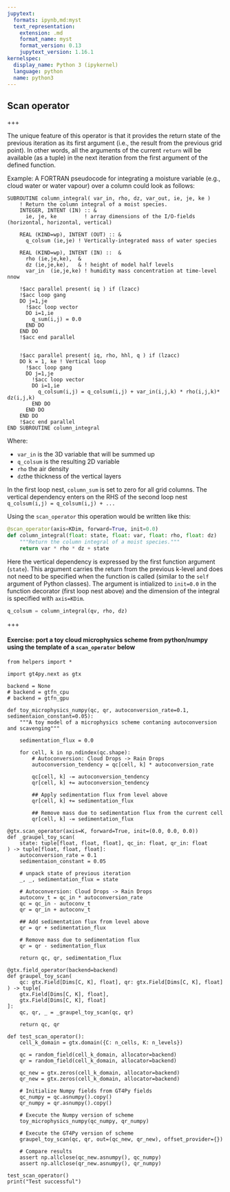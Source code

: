 ```yaml
---
jupytext:
  formats: ipynb,md:myst
  text_representation:
    extension: .md
    format_name: myst
    format_version: 0.13
    jupytext_version: 1.16.1
kernelspec:
  display_name: Python 3 (ipykernel)
  language: python
  name: python3
---
```


## Scan operator

+++

The unique feature of this operator is that it provides the return state of the previous iteration as its first argument (i.e., the result from the previous grid point). In other words, all the arguments of the current `return` will be available (as a tuple) in the next iteration from the first argument of the defined function.  

Example: A FORTRAN pseudocode for integrating a moisture variable (e.g., cloud water or water vapour) over a column could look as follows:


```FORTRAN
SUBROUTINE column_integral( var_in, rho, dz, var_out, ie, je, ke )
    ! Return the column integral of a moist species.
    INTEGER, INTENT (IN) :: &
      ie, je, ke         ! array dimensions of the I/O-fields (horizontal, horizontal, vertical)

    REAL (KIND=wp), INTENT (OUT) :: &
      q_colsum (ie,je) ! Vertically-integrated mass of water species

    REAL (KIND=wp), INTENT (IN) ::  &
      rho (ie,je,ke),  & 
      dz (ie,je,ke),   & ! height of model half levels
      var_in  (ie,je,ke) ! humidity mass concentration at time-level nnow
    
    !$acc parallel present( iq ) if (lzacc)
    !$acc loop gang
    DO j=1,je
      !$acc loop vector
      DO i=1,ie
        q_sum(i,j) = 0.0
      END DO
    END DO
    !$acc end parallel
    
    
    !$acc parallel present( iq, rho, hhl, q ) if (lzacc)
    DO k = 1, ke ! Vertical loop
      !$acc loop gang
      DO j=1,je
        !$acc loop vector
        DO i=1,ie
          q_colsum(i,j) = q_colsum(i,j) + var_in(i,j,k) * rho(i,j,k)* dz(i,j,k)
        END DO
      END DO
    END DO
    !$acc end parallel
END SUBROUTINE column_integral
```

Where:
- `var_in` is the 3D variable that will be summed up
- `q_colsum` is the resulting 2D variable
- `rho` the air density
- `dz`the thickness of the vertical layers

In the first loop nest, `column_sum` is set to zero for all grid columns. The vertical dependency enters on the RHS of the second loop nest `q_colsum(i,j) = q_colsum(i,j) + ...`

Using the `scan_operator` this operation would be written like this:

```python
@scan_operator(axis=KDim, forward=True, init=0.0)
def column_integral(float: state, float: var, float: rho, float: dz)
    """Return the column integral of a moist species."""
    return var * rho * dz + state
```

Here the vertical dependency is expressed by the first function argument (`state`).  This argument carries the return from the previous k-level and does not need to be specified when the function is called (similar to the `self` argument of Python classes). The argument is intialized to `init=0.0` in the function decorator (first loop nest above) and the dimension of the integral is specified with `axis=KDim`.


```python
q_colsum = column_integral(qv, rho, dz)
```

+++

#### Exercise: port a toy cloud microphysics scheme from python/numpy using the template of a `scan_operator` below

```{code-cell} ipython3
from helpers import *

import gt4py.next as gtx

backend = None
# backend = gtfn_cpu
# backend = gtfn_gpu
```

```{code-cell} ipython3
def toy_microphysics_numpy(qc, qr, autoconversion_rate=0.1, sedimentaion_constant=0.05):
    """A toy model of a microphysics scheme contaning autoconversion and scavenging"""

    sedimentation_flux = 0.0

    for cell, k in np.ndindex(qc.shape):
        # Autoconversion: Cloud Drops -> Rain Drops
        autoconversion_tendency = qc[cell, k] * autoconversion_rate

        qc[cell, k] -= autoconversion_tendency
        qr[cell, k] += autoconversion_tendency

        ## Apply sedimentation flux from level above
        qr[cell, k] += sedimentation_flux

        ## Remove mass due to sedimentation flux from the current cell
        qr[cell, k] -= sedimentation_flux
```

```{code-cell} ipython3
@gtx.scan_operator(axis=K, forward=True, init=(0.0, 0.0, 0.0))
def _graupel_toy_scan(
    state: tuple[float, float, float], qc_in: float, qr_in: float
) -> tuple[float, float, float]:
    autoconversion_rate = 0.1
    sedimentaion_constant = 0.05

    # unpack state of previous iteration
    _, _, sedimentation_flux = state

    # Autoconversion: Cloud Drops -> Rain Drops
    autoconv_t = qc_in * autoconversion_rate
    qc = qc_in - autoconv_t
    qr = qr_in + autoconv_t

    ## Add sedimentation flux from level above
    qr = qr + sedimentation_flux

    # Remove mass due to sedimentation flux
    qr = qr - sedimentation_flux

    return qc, qr, sedimentation_flux
```

```{code-cell} ipython3
@gtx.field_operator(backend=backend)
def graupel_toy_scan(
    qc: gtx.Field[Dims[C, K], float], qr: gtx.Field[Dims[C, K], float]
) -> tuple[
    gtx.Field[Dims[C, K], float],
    gtx.Field[Dims[C, K], float]
]:
    qc, qr, _ = _graupel_toy_scan(qc, qr)

    return qc, qr
```

```{code-cell} ipython3
def test_scan_operator():
    cell_k_domain = gtx.domain({C: n_cells, K: n_levels})
    
    qc = random_field(cell_k_domain, allocator=backend)
    qr = random_field(cell_k_domain, allocator=backend)

    qc_new = gtx.zeros(cell_k_domain, allocator=backend)
    qr_new = gtx.zeros(cell_k_domain, allocator=backend)

    # Initialize Numpy fields from GT4Py fields
    qc_numpy = qc.asnumpy().copy()
    qr_numpy = qr.asnumpy().copy()

    # Execute the Numpy version of scheme
    toy_microphysics_numpy(qc_numpy, qr_numpy)

    # Execute the GT4Py version of scheme
    graupel_toy_scan(qc, qr, out=(qc_new, qr_new), offset_provider={})

    # Compare results
    assert np.allclose(qc_new.asnumpy(), qc_numpy)
    assert np.allclose(qr_new.asnumpy(), qr_numpy)
```

```{code-cell} ipython3
test_scan_operator()
print("Test successful")
```

```{code-cell} ipython3

```
